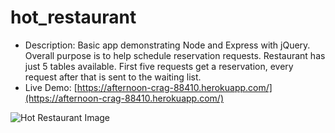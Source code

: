 # hot_restaurant
* Description: Basic app demonstrating Node and Express with jQuery. Overall purpose is to help schedule reservation requests. Restaurant has just 5 tables available. First five requests get a reservation, every request after that is sent to the waiting list.
* Live Demo: [https://afternoon-crag-88410.herokuapp.com/](https://afternoon-crag-88410.herokuapp.com/)

![Hot Restaurant Image](https://raw.githubusercontent.com/afhaque/HotRestaurant/master/images-readme/HeavensKitchen.png)


